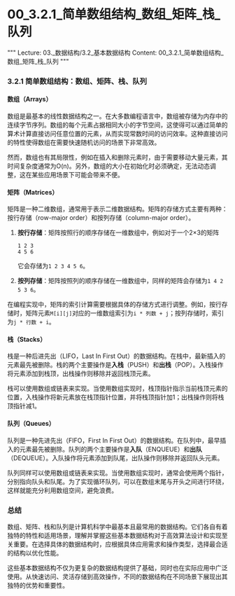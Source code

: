 # 00_3.2.1_简单数组结构_数组_矩阵_栈_队列

"""
Lecture: 03._数据结构/3.2_基本数据结构
Content: 00_3.2.1_简单数组结构_数组_矩阵_栈_队列
"""

### 3.2.1 简单数组结构：数组、矩阵、栈、队列

#### 数组（Arrays）
数组是最基本的线性数据结构之一。在大多数编程语言中，数组被存储为内存中的连续字节序列。数组的每个元素占据相同大小的字节空间，这使得可以通过简单的算术计算直接访问任意位置的元素，从而实现常数时间的访问效率。这种直接访问的特性使得数组在需要快速随机访问的场景下非常高效。

然而，数组也有其局限性，例如在插入和删除元素时，由于需要移动大量元素，其时间复杂度通常为O(n)。另外，数组的大小在初始化时必须确定，无法动态调整，这在某些应用场景下可能会带来不便。

#### 矩阵（Matrices）
矩阵是一种二维数组，通常用于表示二维数据结构。矩阵的存储方式主要有两种：按行存储（row-major order）和按列存储（column-major order）。

1. **按行存储**：矩阵按照行的顺序存储在一维数组中，例如对于一个2×3的矩阵
   ```
   1 2 3
   4 5 6
   ```
   它会存储为`1 2 3 4 5 6`。

2. **按列存储**：矩阵按照列的顺序存储在一维数组中，同样的矩阵会存储为`1 4 2 5 3 6`。

在编程实现中，矩阵的索引计算需要根据具体的存储方式进行调整。例如，按行存储时，矩阵元素`M[i][j]`对应的一维数组索引为`i * 列数 + j`；按列存储时，索引为`j * 行数 + i`。

#### 栈（Stacks）
栈是一种后进先出（LIFO，Last In First Out）的数据结构。在栈中，最新插入的元素最先被删除。栈的两个主要操作是**入栈**（PUSH）和**出栈**（POP）。入栈操作将元素添加到栈顶，出栈操作则移除并返回栈顶元素。

栈可以使用数组或链表来实现。当使用数组实现时，栈顶指针指示当前栈顶元素的位置，入栈操作将新元素放在栈顶指针位置，并将栈顶指针加1；出栈操作则将栈顶指针减1。

#### 队列（Queues）
队列是一种先进先出（FIFO，First In First Out）的数据结构。在队列中，最早插入的元素最先被删除。队列的两个主要操作是**入队**（ENQUEUE）和**出队**（DEQUEUE）。入队操作将元素添加到队尾，出队操作则移除并返回队头元素。

队列同样可以使用数组或链表来实现。当使用数组实现时，通常会使用两个指针，分别指向队头和队尾。为了实现循环队列，可以在数组末尾与开头之间进行环绕，这样就能充分利用数组空间，避免浪费。

### 总结
数组、矩阵、栈和队列是计算机科学中最基本且最常用的数据结构。它们各自有着独特的特性和适用场景，理解并掌握这些基本数据结构对于高效算法设计和实现至关重要。在选择具体的数据结构时，应根据具体应用需求和操作类型，选择最合适的结构以优化性能。

这些基本数据结构不仅为更复杂的数据结构提供了基础，同时也在实际应用中广泛使用。从快速访问、灵活存储到高效操作，不同的数据结构在不同场景下展现出其独特的优势和重要性。
